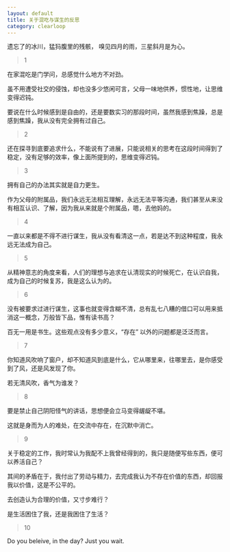 ```yaml
---
layout: default
title: 关于混吃与谋生的反思
category: clearloop
---
```


遗忘了的冰川，猛犸腹里的残骸，
嗅见四月的雨，三星斜月是为心。


> 1

在家混吃是门学问，总感觉什么地方不对劲。

虽不用遭受社交的侵蚀，却也没多少悠闲可言，父母一味地供养，惯性地，让思维变得迟钝。

要说在什么时候感到是自由的，还是要数实习的那段时间，虽然我感到焦躁，总是感到焦躁，我从没有完全拥有过自己。


> 2

还在探寻到底要追求什么，不能说有了进展，只能说相关的思考在这段时间得到了稳定，没有足够的效率，像上面所提到的，思维变得迟钝。


> 3

拥有自己的办法其实就是自力更生。

作为父母的附属品，我们永远无法相互理解，永远无法平等沟通，我们甚至从来没有相互认识、了解，因为我从来就是个附属品，嗯，去他妈的。


> 4

一直以来都是不得不进行谋生，我从没有看清这一点，若是达不到这种程度，我永远无法成为自己。


> 5

从精神意志的角度来看，人们的理想与追求在认清现实的时候死亡，在认识自我，成为自己的时候复苏，我是这么认为的。


> 6

没有被要求过进行谋生，这事也就变得含糊不清，总有乱七八糟的借口可以用来抵消这一概念，万般皆下品，惟有读书高？

百无一用是书生。这些观点没有多少意义，“存在” 以外的问题都是泛泛而言。


> 7

你知道风吹响了窗户，却不知道风到底是什么，它从哪里来，往哪里去，是你感受到了风，还是风发现了你。

若无清风吹，香气为谁发？


> 8

要是禁止自己阴阳怪气的讲话，思想便会立马变得龌龊不堪。

这就是身而为人的难处，在交流中存在，在沉默中消亡。


> 9

关于稳定的工作，我时常认为我配不上我曾经得到的，我只是随便写些东西，便可以养活自己？

其间的矛盾在于，我付出了劳动与精力，去完成我认为不存在价值的东西，却回报我以价值，这是不公平的。

去创造认为合理的价值，又寸步难行？

是生活困住了我，还是我困住了生活？


> 10

Do you beleive, in the day? 
Just you wait.
